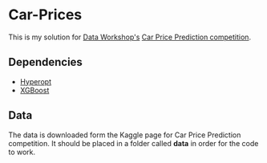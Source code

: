 # Car-Prices

This is my solution for [Data Workshop's](http://dataworkshop.eu/) [Car Price Prediction competition](https://www.kaggle.com/c/carprice).

## Dependencies

* [Hyperopt](https://github.com/hyperopt/hyperopt)
* [XGBoost](https://github.com/dmlc/xgboost)


## Data

The data is downloaded form the Kaggle page for Car Price Prediction competition. It should be placed in a folder called **data** in order for the code to work.